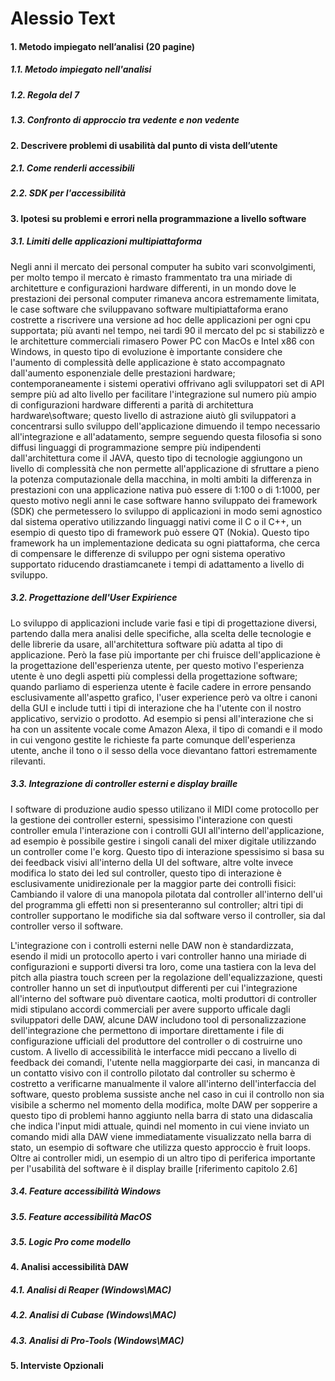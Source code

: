 # Alessio Text

#### 1. Metodo impiegato nell’analisi (20 pagine)
##### 1.1. Metodo impiegato nell'analisi
##### 1.2. Regola del 7
##### 1.3. Confronto di approccio tra vedente e non vedente 

#### 2. Descrivere problemi di usabilità dal punto di vista dell’utente
##### 2.1. Come renderli accessibili
##### 2.2. SDK per l'accessibilità

#### 3. Ipotesi su problemi e errori nella programmazione a livello software
##### 3.1. Limiti delle applicazioni multipiattaforma

Negli anni il mercato dei personal computer ha subito vari sconvolgimenti, per molto tempo il mercato è rimasto frammentato tra una miriade di architetture e configurazioni hardware differenti, in un mondo dove le prestazioni dei personal computer rimaneva ancora estremamente limitata, le case software che sviluppavano software multipiattaforma erano costrette a riscrivere una versione ad hoc delle applicazioni per ogni cpu supportata; più avanti nel tempo, nei tardi 90 il mercato del pc si stabilizzò e le architetture commerciali rimasero Power PC con MacOs e Intel x86 con Windows, in questo tipo di evoluzione è importante considere che l'aumento di complessità delle applicazione è stato accompagnato dall'aumento esponenziale delle prestazioni hardware; contemporaneamente i sistemi operativi offrivano agli sviluppatori set di API sempre più ad alto livello per facilitare l'integrazione sul numero più ampio di configurazioni hardware differenti a parità di architettura hardware\software; questo livello di astrazione aiutò gli sviluppatori a concentrarsi sullo sviluppo dell'applicazione dimuendo il tempo necessario all'integrazione e all'adatamento, sempre seguendo questa filosofia si sono diffusi linguaggi di programmazione sempre più indipendenti dall'architettura come il JAVA, questo tipo di tecnologie aggiungono un livello di complessità che non permette all'applicazione di sfruttare a pieno la potenza computazionale della macchina, in molti ambiti la differenza in prestazioni con una applicazione nativa può essere di 1:100 o di 1:1000, per questo motivo negli anni le case software hanno sviluppato dei framework (SDK) che permetessero lo sviluppo di applicazioni in modo semi agnostico dal sistema operativo utilizzando linguaggi nativi come il C o il C++, un esempio di questo tipo di framework può essere QT (Nokia). Questo tipo framework ha un implementazione dedicata su ogni piattaforma, che cerca di compensare le differenze di sviluppo per ogni sistema operativo supportato riducendo drastiamcanete i tempi di adattamento a livello di sviluppo.


##### 3.2. Progettazione dell'User Expirience

Lo sviluppo di applicazioni include varie fasi e tipi di progettazione diversi, partendo dalla mera analisi delle specifiche, alla scelta delle tecnologie e delle librerie da usare, all'architettura software più adatta al tipo di applicazione. Però la fase più importante per chi fruisce dell'applicazione è la progettazione dell'esperienza utente, per questo motivo l'esperienza utente è uno degli aspetti più complessi della progettazione software; quando parliamo di esperienza utente è facile cadere in errore pensando esclusivamente all'aspetto grafico, l'user experience però va oltre i canoni della GUI e include tutti i tipi di interazione che ha l'utente con il nostro applicativo, servizio o prodotto. Ad esempio si pensi all'interazione che si ha con un assitente vocale come Amazon Alexa, il tipo di comandi e il modo in cui vengono gestite le richieste fa parte comunque dell'esperienza utente, anche il tono o il sesso della voce dievantano fattori estremamente rilevanti. 

##### 3.3. Integrazione di controller esterni e display braille

I software di produzione audio spesso utilizano il MIDI come protocollo per la gestione dei controller esterni, spessisimo l'interazione con questi controller emula l'interazione con i controlli GUI all'interno dell'applicazione, ad esempio è possibile gestire i singoli canali del mixer digitale utilizzando un controller come l'e korg. Questo tipo di interazione spessisimo si basa su dei feedback visivi all'interno della UI del software, altre volte invece modifica lo stato dei led sul controller, questo tipo di interazione è esclusivamente unidirezionale per la maggior parte dei controlli fisici: Cambiando il valore di una manopola pilotata dal controller all'interno dell'ui del programma gli effetti non si presenteranno sul controller; altri tipi di controller supportano le modifiche sia dal software verso il controller, sia dal controller verso il software. 

L'integrazione con i controlli esterni nelle DAW non è standardizzata, esendo il midi un protocollo aperto i vari controller hanno una miriade di configurazioni e supporti diversi tra loro, come una tastiera con la leva del pitch alla piastra touch screen per la regolazione dell'equalizzazione, questi controller hanno un set di input\output differenti per cui l'integrazione all'interno del software può diventare caotica, molti produttori di controller midi stipulano accordi commerciali per avere supporto ufficale dagli sviluppatori delle DAW, alcune DAW includono tool di personalizzazione dell'integrazione che permettono di importare direttamente i file di configurazione ufficiali del produttore del controller o di costruirne uno custom. A livello di accessibilità le interfacce midi peccano a livello di feedback dei comandi, l'utente nella maggiorparte dei casi, in mancanza di un contatto visivo con il controllo pilotato dal controller su schermo è costretto a verificarne manualmente il valore all'interno dell'interfaccia del software, questo problema sussiste anche nel caso in cui il controllo non sia visibile a schermo nel momento della modifica, molte DAW per sopperire a questo tipo di problemi hanno aggiunto nella barra di stato una didascalia che indica l'input midi attuale, quindi nel momento in cui viene inviato un comando midi alla DAW viene immediatamente visualizzato nella barra di stato, un esempio di software che utilizza questo approccio è fruit loops. Oltre ai controller midi, un esempio di un altro tipo di periferica importante per l'usabilità del software è il display braille [riferimento capitolo 2.6]


##### 3.4. Feature accessibilità Windows
##### 3.5. Feature accessibilità MacOS
##### 3.5. Logic Pro come modello

#### 4. Analisi accessibilità DAW
##### 4.1. Analisi di Reaper (Windows\MAC)
##### 4.2. Analisi di Cubase (Windows\MAC)
##### 4.3. Analisi di Pro-Tools (Windows\MAC)

#### 5. Interviste Opzionali
